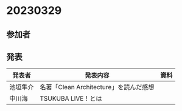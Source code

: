 # 20230329

## 参加者

## 発表

| 発表者   | 発表内容                               | 資料 |
| -------- | -------------------------------------- | ---- |
| 池垣隼介 | 名著「Clean Architecture」を読んだ感想 |      |
| 中川海   | TSUKUBA LIVE！とは                     |      |
